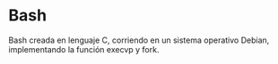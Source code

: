 # Bash
Bash creada en lenguaje C, corriendo en un sistema operativo Debian, implementando la función execvp y fork.
